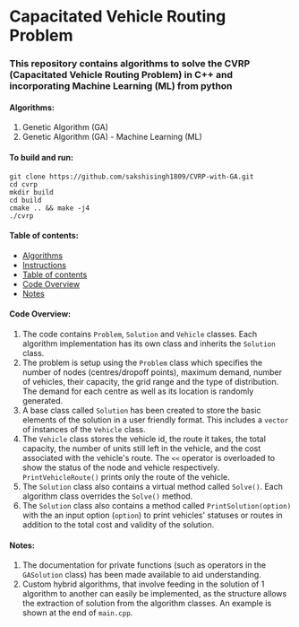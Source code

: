 # Capacitated Vehicle Routing Problem #

### This repository contains algorithms to solve the CVRP (Capacitated Vehicle Routing Problem) in C++ and incorporating Machine Learning (ML) from python ###


<a name="algorithms"></a>
#### Algorithms: ####
1. Genetic Algorithm (GA)
2. Genetic Algorithm (GA) - Machine Learning (ML)

<a name="instructions"></a>
#### To build and run: ####
    git clone https://github.com/sakshisingh1809/CVRP-with-GA.git  
    cd cvrp
    mkdir build  
    cd build
    cmake .. && make -j4
    ./cvrp  

<a name="toc"></a>
#### Table of contents: ####
- [Algorithms](#algorithms)
- [Instructions](#instructions)
- [Table of contents](#toc)
- [Code Overview](#overview)
- [Notes](#notes)

<a name="overview"></a>
#### Code Overview: ####
1. The code contains `Problem`, `Solution` and `Vehicle` classes. Each algorithm implementation has its own class and inherits the `Solution` class.
2. The problem is setup using the `Problem` class which specifies the number of nodes (centres/dropoff points), maximum demand, number of vehicles, their capacity, the grid range and the type of distribution. The demand for each centre as well as its location is randomly generated.
3. A base class called `Solution` has been created to store the basic elements of the solution in a user friendly format. This includes a `vector` of instances of the `Vehicle` class.
4. The `Vehicle` class stores the vehicle id, the route it takes, the total capacity, the number of units still left in the vehicle, and the cost associated with the vehicle's route. The `<<` operator is overloaded to show the status of the node and vehicle respectively. `PrintVehicleRoute()` prints only the route of the vehicle.
5. The `Solution` class also contains a virtual method called `Solve()`. Each algorithm class overrides the `Solve()` method.
6. The `Solution` class also contains a method called `PrintSolution(option)` with the an input option (`option`) to print vehicles' statuses or routes in addition to the total cost and validity of the solution.


<a name="notes"></a>
#### Notes: ####
1. The documentation for private functions (such as operators in the `GASolution` class) has been made available to aid understanding.
2. Custom hybrid algorithms, that involve feeding in the solution of 1 algorithm to another can easily be implemented, as the structure allows the extraction of solution from the algorithm classes. An example is shown at the end of `main.cpp`.

